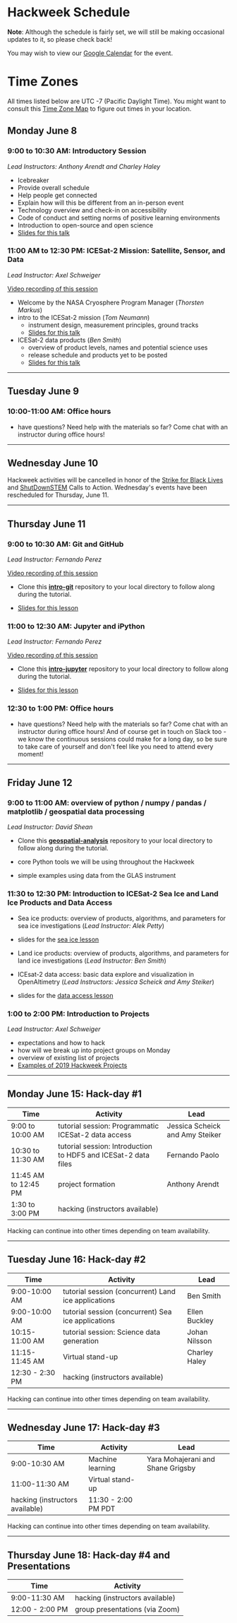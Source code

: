 # Hackweek Schedule

**Note**: Although the schedule is fairly set, we will still be making occasional updates to it, so please check back!

You may wish to view our [Google Calendar](https://calendar.google.com/calendar?cid=Y2txZmt1bmw4bWk1aW4zdWc1Y3B1Z3BoYm9AZ3JvdXAuY2FsZW5kYXIuZ29vZ2xlLmNvbQ) for the event.

# Time Zones

All times listed below are UTC -7 (Pacific Daylight Time). You might want to consult this [Time Zone Map](https://www.timeanddate.com/time/map/) to figure out times in your location.

## Monday June 8 

### 9:00 to 10:30 AM: Introductory Session 

*Lead Instructors: Anthony Arendt and Charley Haley*

* Icebreaker
* Provide overall schedule
* Help people get connected
* Explain how will this be different from an in-person event
* Technology overview and check-in on accessibility
* Code of conduct and setting norms of positive learning environments
* Introduction to open-source and open science
* [Slides for this talk](https://docs.google.com/presentation/d/1kNc6u4mz9qt5TI-DCosSL6jZ5M7q_k3godlBrOE891c/edit?usp=sharing)

### 11:00 AM to 12:30 PM: ICESat-2 Mission: Satellite, Sensor, and Data

*Lead Instructor: Axel Schweiger*

[Video recording of this session](https://www.youtube.com/watch?v=0guml7ihfdA)

* Welcome by the NASA Cryosphere Program Manager (*Thorsten Markus*)
* intro to the ICESat-2 mission (*Tom Neumann*)
    * instrument design, measurement principles, ground tracks
    * [Slides for this talk](https://drive.google.com/file/d/17xLbjUdTlQK_cAhmWY0EiK2cSc7vsO0Z/view?usp=sharing)
* ICESat-2 data products (*Ben Smith*)
    * overview of product levels, names and potential science uses
    * release schedule and products yet to be posted
    * [Slides for this talk](https://drive.google.com/file/d/1g4y69M9O9Y7XYSsoWD9ed_08ZMQjKBP9/view?usp=sharing)

________________________________________________________

## Tuesday June 9

### 10:00-11:00 AM: Office hours

* have questions? Need help with the materials so far? Come chat with an instructor during office hours!

________________________________________________________

## Wednesday June 10

Hackweek activities will be cancelled in honor of the [Strike for Black Lives](https://www.particlesforjustice.org/) and [ShutDownSTEM](https://www.shutdownstem.com/) Calls to Action. Wednesday's events have been rescheduled for Thursday, June 11. 
________________________________________________________

## Thursday June 11 

### 9:00 to 10:30 AM: Git and GitHub

*Lead Instructor: Fernando Perez*

[Video recording of this session](https://youtu.be/O2lLC_s_d20)

* Clone this **[intro-git](https://github.com/ICESAT-2HackWeek/intro-git)** repository to your local directory to follow along during the tutorial.

* [Slides for this lesson](https://docs.google.com/presentation/d/1pOWte7V5UbnVBvRktvLbLTRluDwrGbXtIdAZhzAd1AE/edit?usp=sharing)

### 11:00 to 12:30 AM: Jupyter and iPython

*Lead Instructor: Fernando Perez*

[Video recording of this session](https://youtu.be/Jft9-RnmH1Y)

* Clone this **[intro-jupyter](https://github.com/ICESAT-2HackWeek/intro-jupyter)** repository to your local directory to follow along during the tutorial.

* [Slides for this lesson](https://docs.google.com/presentation/d/1TfY7rnCuGQDrlvsf2-P9lNADT2vwiJsdb7vmgZ3SDmA/edit?usp=sharing)

### 12:30 to 1:00 PM: Office hours

* have questions? Need help with the materials so far? Come chat with an instructor during office hours! And of course get in touch on Slack too - we know the continuous sessions could make for a long day, so be sure to take care of yourself and don't feel like you need to attend every moment!

________________________________________________________

## Friday June 12 

### 9:00 to 11:00 AM: overview of python / numpy / pandas / matplotlib / geospatial data processing

*Lead Instructor: David Shean*

* Clone this **[geospatial-analysis](https://github.com/ICESAT-2HackWeek/geospatial-analysis)** repository to your local directory to follow along during the tutorial.

* core Python tools we will be using throughout the Hackweek
* simple examples using data from the GLAS instrument

### 11:30 to 12:30 PM: Introduction to ICESat-2 Sea Ice and Land Ice Products and Data Access

* Sea ice products: overview of products, algorithms, and parameters for sea ice investigations (*Lead Instructor: Alek Petty*)

* slides for the [sea ice lesson](https://drive.google.com/file/d/1e3VFvBRBHcY5_gjEyWVjA-l7tL2K4HfQ/view?usp=sharing)

* Land ice products: overview of products, algorithms, and parameters for land ice investigations (*Lead Instructor: Ben Smith*)

* ICEsat-2 data access: basic data explore and visualization in OpenAltimetry (*Lead Instructors: Jessica Scheick and Amy Steiker*)

* slides for the [data access lesson](https://nbviewer.jupyter.org/github/ICESAT-2HackWeek/data-access/blob/master/notebooks/01-Data_Resources_Intro.ipynb)

### 1:00 to 2:00 PM: Introduction to Projects

*Lead Instructor: Axel Schweiger*

* expectations and how to hack
* how will we break up into project groups on Monday
* overview of existing list of projects
* [Examples of 2019 Hackweek Projects](https://icesat-2hackweek.github.io/learning-resources/projects/2019_projects/)

________________________________________________________

## Monday June 15: Hack-day #1

| Time  |  Activity           | Lead | 
| --------- | ------------- | ------------- | 
| 9:00 to 10:00 AM  | tutorial session: Programmatic ICESat-2 data access |  Jessica Scheick and Amy Steiker | 
| 10:30 to 11:30 AM | tutorial session: Introduction to HDF5 and ICESat-2 data files | Fernando Paolo  | 
| 11:45 AM to 12:45 PM | project formation | Anthony Arendt | 
| 1:30 to 3:00 PM | hacking (instructors available) |   | 

Hacking can continue into other times depending on team availability.

________________________________________________________

## Tuesday June 16: Hack-day #2

| Time  |  Activity           | Lead | 
| --------- | ------------- | ------------- | 
| 9:00-10:00 AM | tutorial session (concurrent) Land ice applications |  Ben Smith  |
| 9:00-10:00 AM | tutorial session (concurrent) Sea ice applications | Ellen Buckley  | 
| 10:15-11:00 AM | tutorial session: Science data generation | Johan Nilsson  |
| 11:15-11:45 AM | Virtual stand-up | Charley Haley | 
| 12:30 - 2:30 PM | hacking (instructors available) |   | 

Hacking can continue into other times depending on team availability.

________________________________________________________

## Wednesday June 17: Hack-day #3

| Time  |  Activity           | Lead | 
| --------- | ------------- | ------------- | 
| 9:00-10:30 AM | Machine learning | Yara Mohajerani and Shane Grigsby |
| 11:00-11:30 AM | Virtual stand-up | | 
| hacking (instructors available) | 11:30 - 2:00 PM  PDT |

Hacking can continue into other times depending on team availability.
________________________________________________________

## Thursday June 18: Hack-day #4 and Presentations

| Time  |  Activity           | 
| --------- | ------------- | 
|  9:00-11:30 AM  | hacking (instructors available) |
| 12:00 - 2:00 PM | group presentations (via Zoom)  |   
